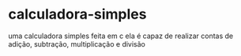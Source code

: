 # calculadora-simples
uma calculadora simples feita em c ela é capaz de realizar contas de adição, subtração, multiplicação e divisão
